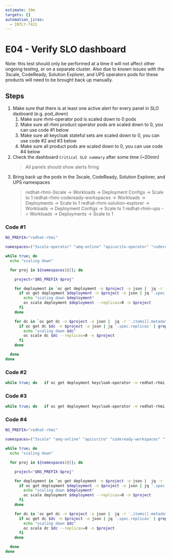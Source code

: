 ```yaml
---
estimate: 30m
targets: []
automation_jiras:
  - INTLY-7421
---
```


# E04 - Verify SLO dashboard

Note: this test should only be performed at a time it will not affect other ongoing testing, or on a separate cluster. Also due to known issues with the 3scale, CodeReady, Solution Explorer, and UPS operators pods for these products will need to be brought back up manually.

## Steps

1. Make sure that there is at least one active alert for every panel in SLO dasboard (e.g. pod_down)
   1. Make sure rhmi-operator pod is scaled down to 0 pods
   2. Make sure all rhmi product operator pods are scaled down to 0, you can use code #1 below
   3. Make sure all keycloak stateful sets are scaled down to 0, you can use code #2 and #3 below
   4. Make sure all product pods are scaled down to 0, you can use code #4 below
2. Check the dashboard `Critical SLO summary` after some time (~20min)
   > All panels should show alerts firing
3. Bring back up the pods in the 3scale, CodeReady, Solution Explorer, and UPS namespaces
   > redhat-rhmi-3scale -> Workloads -> Deployment Configs -> Scale to 1
   > redhat-rhmi-codeready-workspaces -> Workloads -> Deployments -> Scale to 1
   > redhat-rhmi-solution-explorer -> Workloads -> Deployment Configs -> Scale to 1
   > redhat-rhmi-ups -> Workloads -> Deployments -> Scale to 1

### Code #1

```bash
NS_PREFIX="redhat-rhmi"

namespaces=("3scale-operator" "amq-online" "apicurito-operator" "codeready-workspaces-operator" "fuse-operator" "rhsso-operator" "solution-explorer-operator" "ups-operator" "user-sso-operator")

while true; do
  echo "scaling down"

  for proj in ${namespaces[@]}; do

    project="$NS_PREFIX-$proj"

    for deployment in `oc get deployment -n $project -o json |  jq -r '.items[].metadata.name' | grep operator`; do
      if oc get deployment $deployment -n $project -o json | jq '.spec.replicas' | grep -v 0; then
        echo "scaling down $deployment"
        oc scale deployment $deployment --replicas=0 -n $project
      fi
    done

    for dc in `oc get dc -n $project -o json |  jq -r '.items[].metadata.name' | grep operator`; do
      if oc get dc $dc -n $project -o json | jq '.spec.replicas' | grep -v 0; then
        echo "scaling down $dc"
        oc scale dc $dc --replicas=0 -n $project
      fi
    done

  done
done
```

### Code #2

```bash
while true; do   if oc get deployment keycloak-operator -n redhat-rhmi-rhsso-operator -o json | jq '.spec.replicas' | grep 1; then     oc scale deployment keycloak-operator --replicas=0 -n redhat-rhmi-rhsso-operator;   fi;   if oc get statefulset keycloak -n redhat-rhmi-rhsso -o json | jq '.spec.replicas' | grep 2; then     oc scale statefulset keycloak --replicas=0 -n redhat-rhmi-rhsso;   fi;   sleep 5; done
```

### Code #3

```bash
while true; do   if oc get deployment keycloak-operator -n redhat-rhmi-user-sso-operator -o json | jq '.spec.replicas' | grep 1; then     oc scale deployment keycloak-operator --replicas=0 -n redhat-rhmi-user-sso-operator;   fi;   if oc get statefulset keycloak -n redhat-rhmi-user-sso -o json | jq '.spec.replicas' | grep 2; then     oc scale statefulset keycloak --replicas=0 -n redhat-rhmi-user-sso;   fi;   sleep 5; done
```

### Code #4

```bash
NS_PREFIX="redhat-rhmi"

namespaces=("3scale" "amq-online" "apicurito" "codeready-workspaces" "fuse" "rhsso" "solution-explorer" "ups" "user-sso")

while true; do
  echo "scaling down"

  for proj in ${namespaces[@]}; do

    project="$NS_PREFIX-$proj"

    for deployment in `oc get deployment -n $project -o json |  jq -r '.items[].metadata.name' | grep -v operator`; do
      if oc get deployment $deployment -n $project -o json | jq '.spec.replicas' | grep -v 0; then
        echo "scaling down $deployment"
        oc scale deployment $deployment --replicas=0 -n $project
      fi
    done

    for dc in `oc get dc -n $project -o json |  jq -r '.items[].metadata.name' | grep -v operator`; do
      if oc get dc $dc -n $project -o json | jq '.spec.replicas' | grep -v 0; then
        echo "scaling down $dc"
        oc scale dc $dc --replicas=0 -n $project
      fi
    done

  done
done
```
